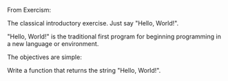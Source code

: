 From Exercism:

The classical introductory exercise. Just say "Hello, World!".

"Hello, World!" is the traditional first program for beginning programming in a new language or environment.

The objectives are simple:

Write a function that returns the string "Hello, World!".